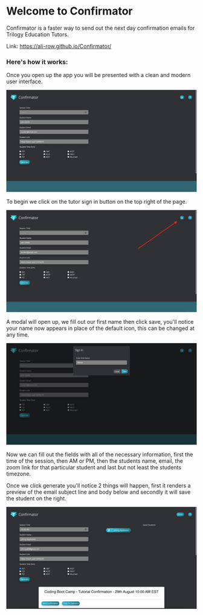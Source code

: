 # Welcome to Confirmator

Confirmator is a faster way to send out the next day confirmation emails for Trilogy Education Tutors.

Link: https://ali-row.github.io/Confirmator/

### Here's how it works:

Once you open up the app you will be presented with a clean and modern user interface.

![User interface](images/ui.png)

To begin we click on the tutor sign in button on the top right of the page.

![Tutor sign in button](images/sign-in.png)

A modal will open up, we fill out our first name then click save, you'll notice your name now appears in place of the default icon, this can be changed at any time.

![Tutor sign in modal](images/sign-in-modal.png)

Now we can fill out the fields with all of the necessary information, first the time of the session, then AM or PM, then the students name, email, the zoom link for that particular student and last but not least the students timezone.

Once we click generate you'll notice 2 things will happen, first it renders a preview of the email subject line and body below and secondly it will save the student on the right.

![Generate confirmation](images/generate.png)




